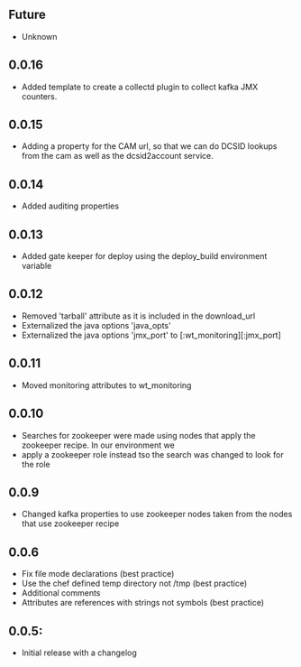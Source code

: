 ## Future

* Unknown

## 0.0.16
* Added template to create a collectd plugin to collect kafka JMX counters.

## 0.0.15
* Adding a property for the CAM url, so that we can do DCSID lookups from the cam as well as the dcsid2account service.

## 0.0.14
* Added auditing properties

## 0.0.13
* Added gate keeper for deploy using the deploy_build environment variable

## 0.0.12
* Removed 'tarball' attribute as it is included in the download_url
* Externalized the java options 'java_opts'
* Externalized the java options 'jmx_port' to [:wt_monitoring][:jmx_port]

## 0.0.11
* Moved monitoring attributes to wt_monitoring

## 0.0.10
* Searches for zookeeper were made using nodes that apply the zookeeper recipe. In our environment we
* apply a zookeeper role instead tso the search was changed to look for the role

## 0.0.9
* Changed kafka properties to use zookeeper nodes taken from the nodes that use zookeeper recipe

## 0.0.6
* Fix file mode declarations (best practice)
* Use the chef defined temp directory not /tmp (best practice)
* Additional comments
* Attributes are references with strings not symbols (best practice)


## 0.0.5:
* Initial release with a changelog
